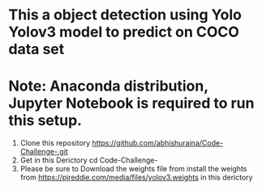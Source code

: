 
# This a object detection using Yolo Yolov3 model to predict on COCO data set

# Note: Anaconda distribution, Jupyter Notebook is required to run this setup.

1. Clone this repository
https://github.com/abhishuraina/Code-Challenge-.git
2. Get in this Derictory
cd Code-Challenge-
3. Please be sure to Download the weights file from install the weights from 
https://pjreddie.com/media/files/yolov3.weights
in this derictory








